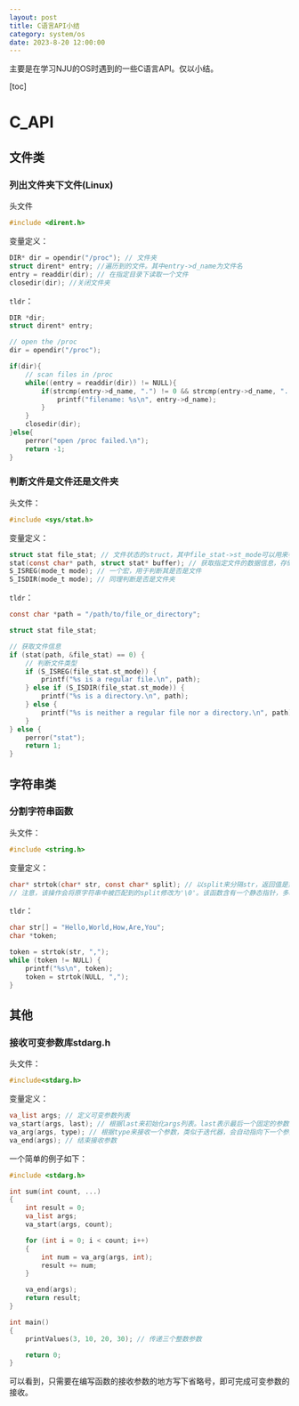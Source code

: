 ```yaml
---
layout: post
title: C语言API小结
category: system/os
date: 2023-8-20 12:00:00
---
```

主要是在学习NJU的OS时遇到的一些C语言API。仅以小结。
<!-- more -->
[toc]

# C_API

## 文件类

### 列出文件夹下文件(Linux)

头文件

```C
#include <dirent.h>
```

变量定义：

```C
DIR* dir = opendir("/proc"); // 文件夹
struct dirent* entry; //遍历到的文件。其中entry->d_name为文件名
entry = readdir(dir); // 在指定目录下读取一个文件
closedir(dir); //关闭文件夹
```

`tldr`：

```C
DIR *dir;
struct dirent* entry;

// open the /proc
dir = opendir("/proc");

if(dir){
    // scan files in /proc
    while((entry = readdir(dir)) != NULL){
        if(strcmp(entry->d_name, ".") != 0 && strcmp(entry->d_name, "..") != 0){
            printf("filename: %s\n", entry->d_name);
        }
    }
    closedir(dir);
}else{
    perror("open /proc failed.\n");
    return -1;
}
```

### 判断文件是文件还是文件夹

头文件：

```C
#include <sys/stat.h>
```

变量定义：

```C
struct stat file_stat; // 文件状态的struct，其中file_stat->st_mode可以用来判断文件类型
stat(const char* path, struct stat* buffer); // 获取指定文件的数据信息，存储在buffer中。返回值为0表示访问成功。
S_ISREG(mode_t mode); // 一个宏，用于判断其是否是文件
S_ISDIR(mode_t mode); // 同理判断是否是文件夹
```

`tldr`：

```C
const char *path = "/path/to/file_or_directory";

struct stat file_stat;

// 获取文件信息
if (stat(path, &file_stat) == 0) {
    // 判断文件类型
    if (S_ISREG(file_stat.st_mode)) {
        printf("%s is a regular file.\n", path);
    } else if (S_ISDIR(file_stat.st_mode)) {
        printf("%s is a directory.\n", path);
    } else {
        printf("%s is neither a regular file nor a directory.\n", path);
    }
} else {
    perror("stat");
    return 1;
}
```

## 字符串类

### 分割字符串函数

头文件：

```C
#include <string.h>
```

变量定义：

```C
char* strtok(char* str, const char* split); // 以split来分隔str，返回值是第一个被分隔出来的字符串。
// 注意，该操作会将原字符串中被匹配到的split修改为'\0'。该函数含有一个静态指针，多次分隔同一字符串时第一个参数只需要设置为NULL。
```

`tldr`：

```C
char str[] = "Hello,World,How,Are,You";
char *token;

token = strtok(str, ",");
while (token != NULL) {
    printf("%s\n", token);
    token = strtok(NULL, ",");
}
```

## 其他

### 接收可变参数库stdarg.h

头文件：

```C
#include<stdarg.h>
```

变量定义：

```C
va_list args; // 定义可变参数列表
va_start(args, last); // 根据last来初始化args列表。last表示最后一个固定的参数，将从此参数开始接收可变列表
va_arg(args, type); // 根据type来接收一个参数，类似于迭代器，会自动指向下一个参数。type可以为int、char、double等。 
va_end(args); // 结束接收参数
```

一个简单的例子如下：

```C
#include <stdarg.h>

int sum(int count, ...)
{
    int result = 0;
    va_list args;
    va_start(args, count);

    for (int i = 0; i < count; i++)
    {
        int num = va_arg(args, int);
        result += num;
    }

    va_end(args);
    return result;
}

int main()
{
    printValues(3, 10, 20, 30); // 传递三个整数参数

    return 0;
}
```

可以看到，只需要在编写函数的接收参数的地方写下省略号，即可完成可变参数的接收。
